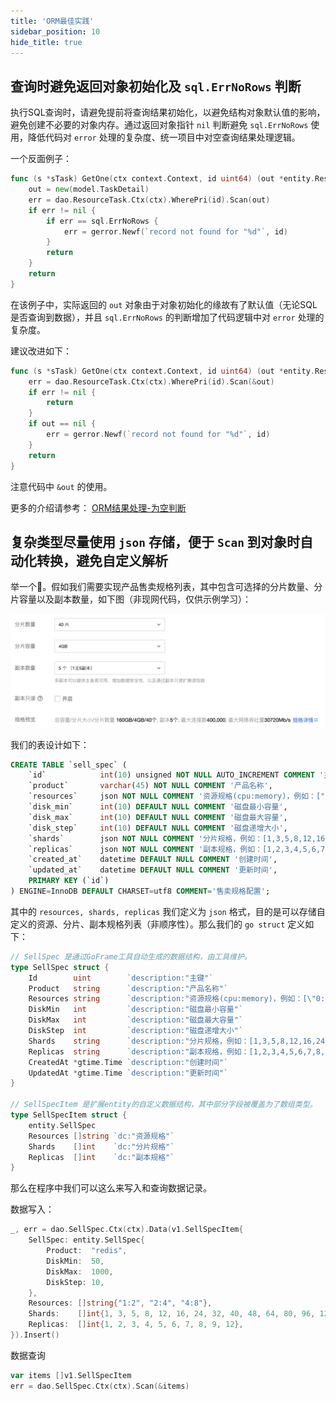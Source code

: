 ```yaml
---
title: 'ORM最佳实践'
sidebar_position: 10
hide_title: true
---
```


## 查询时避免返回对象初始化及 `sql.ErrNoRows` 判断

执行SQL查询时，请避免提前将查询结果初始化，以避免结构对象默认值的影响，避免创建不必要的对象内存。通过返回对象指针 `nil` 判断避免 `sql.ErrNoRows` 使用，降低代码对 `error` 处理的复杂度、统一项目中对空查询结果处理逻辑。

一个反面例子：

```go
func (s *sTask) GetOne(ctx context.Context, id uint64) (out *entity.ResourceTask, err error) {
    out = new(model.TaskDetail)
    err = dao.ResourceTask.Ctx(ctx).WherePri(id).Scan(out)
    if err != nil {
        if err == sql.ErrNoRows {
            err = gerror.Newf(`record not found for "%d"`, id)
        }
        return
    }
    return
}
```

在该例子中，实际返回的 `out` 对象由于对象初始化的缘故有了默认值（无论SQL是否查询到数据），并且 `sql.ErrNoRows` 的判断增加了代码逻辑中对 `error` 处理的复杂度。

建议改进如下：

```go
func (s *sTask) GetOne(ctx context.Context, id uint64) (out *entity.ResourceTask, err error) {
    err = dao.ResourceTask.Ctx(ctx).WherePri(id).Scan(&out)
    if err != nil {
        return
    }
    if out == nil {
        err = gerror.Newf(`record not found for "%d"`, id)
    }
    return
}
```

注意代码中 `&out` 的使用。

更多的介绍请参考： [ORM结果处理-为空判断](output/goframe-v2.2-md/核心组件-重点/数据库ORM/ORM结果处理/ORM结果处理-为空判断)

## 复杂类型尽量使用 `json` 存储，便于 `Scan` 到对象时自动化转换，避免自定义解析

举一个🌰。假如我们需要实现产品售卖规格列表，其中包含可选择的分片数量、分片容量以及副本数量，如下图（非现网代码，仅供示例学习）：

![](/markdown/daec9ea03f44d2866051b28e8157e3ef.png)

我们的表设计如下：

```sql
CREATE TABLE `sell_spec` (
    `id`            int(10) unsigned NOT NULL AUTO_INCREMENT COMMENT '主键',
    `product`       varchar(45) NOT NULL COMMENT '产品名称',
    `resources`     json NOT NULL COMMENT '资源规格(cpu:memory)，例如：["0:0.25", "0:1", "1:2"]',
    `disk_min`      int(10) DEFAULT NULL COMMENT '磁盘最小容量',
    `disk_max`      int(10) DEFAULT NULL COMMENT '磁盘最大容量',
    `disk_step`     int(10) DEFAULT NULL COMMENT '磁盘递增大小',
    `shards`        json NOT NULL COMMENT '分片规格，例如：[1,3,5,8,12,16,24,32,40,48,64,80,96,128]',
    `replicas`      json NOT NULL COMMENT '副本规格，例如：[1,2,3,4,5,6,7,8,9,12]',
    `created_at`    datetime DEFAULT NULL COMMENT '创建时间',
    `updated_at`    datetime DEFAULT NULL COMMENT '更新时间',
    PRIMARY KEY (`id`)
) ENGINE=InnoDB DEFAULT CHARSET=utf8 COMMENT='售卖规格配置';
```

其中的 `resources, shards, replicas` 我们定义为 `json` 格式，目的是可以存储自定义的资源、分片、副本规格列表（非顺序性）。那么我们的 `go struct` 定义如下：

```go
// SellSpec 是通过GoFrame工具自动生成的数据结构，由工具维护。
type SellSpec struct {
    Id        uint        `description:"主键"`
    Product   string      `description:"产品名称"`
    Resources string      `description:"资源规格(cpu:memory)，例如：[\"0:0.25\", \"0:1\", \"1:2\"]"`
    DiskMin   int         `description:"磁盘最小容量"`
    DiskMax   int         `description:"磁盘最大容量"`
    DiskStep  int         `description:"磁盘递增大小"`
    Shards    string      `description:"分片规格，例如：[1,3,5,8,12,16,24,32,40,48,64,80,96,128]"`
    Replicas  string      `description:"副本规格，例如：[1,2,3,4,5,6,7,8,9,12]"`
    CreatedAt *gtime.Time `description:"创建时间"`
    UpdatedAt *gtime.Time `description:"更新时间"`
}

// SellSpecItem 是扩展entity的自定义数据结构，其中部分字段被覆盖为了数组类型。
type SellSpecItem struct {
    entity.SellSpec
    Resources []string `dc:"资源规格"`
    Shards    []int    `dc:"分片规格"`
    Replicas  []int    `dc:"副本规格"`
}
```

那么在程序中我们可以这么来写入和查询数据记录。

数据写入：

```go
_, err = dao.SellSpec.Ctx(ctx).Data(v1.SellSpecItem{
    SellSpec: entity.SellSpec{
        Product:  "redis",
        DiskMin:  50,
        DiskMax:  1000,
        DiskStep: 10,
    },
    Resources: []string{"1:2", "2:4", "4:8"},
    Shards:    []int{1, 3, 5, 8, 12, 16, 24, 32, 40, 48, 64, 80, 96, 128},
    Replicas:  []int{1, 2, 3, 4, 5, 6, 7, 8, 9, 12},
}).Insert()
```

数据查询

```go
var items []v1.SellSpecItem
err = dao.SellSpec.Ctx(ctx).Scan(&items)
```